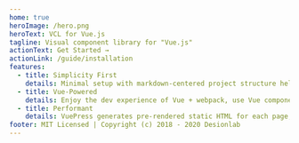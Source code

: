 ```yaml
---
home: true
heroImage: /hero.png
heroText: VCL for Vue.js
tagline: Visual component library for "Vue.js"
actionText: Get Started →
actionLink: /guide/installation
features:
  - title: Simplicity First
    details: Minimal setup with markdown-centered project structure helps you focus on writing.
  - title: Vue-Powered
    details: Enjoy the dev experience of Vue + webpack, use Vue components in markdown, and develop custom themes with Vue.
  - title: Performant
    details: VuePress generates pre-rendered static HTML for each page, and runs as an SPA once a page is loaded.
footer: MIT Licensed | Copyright (c) 2018 - 2020 Desionlab
---
```


